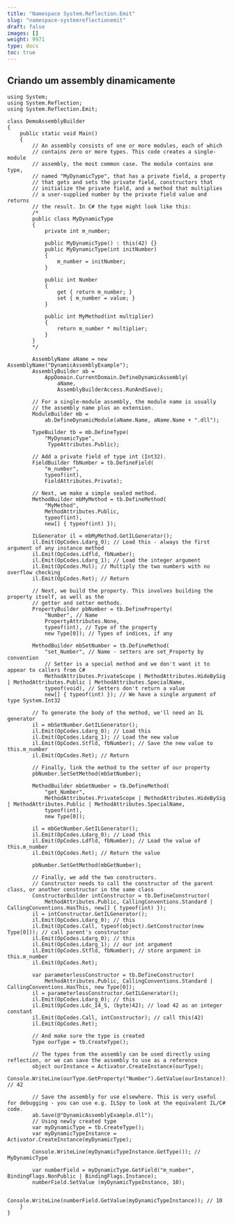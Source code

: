 ```yaml
---
title: "Namespace System.Reflection.Emit"
slug: "namespace-systemreflectionemit"
draft: false
images: []
weight: 9971
type: docs
toc: true
---
```


## Criando um assembly dinamicamente
<!-- idioma: c# -->

    using System;
    using System.Reflection;
    using System.Reflection.Emit;

    class DemoAssemblyBuilder
    {
        public static void Main()
        {
            // An assembly consists of one or more modules, each of which
            // contains zero or more types. This code creates a single-module
            // assembly, the most common case. The module contains one type,
            // named "MyDynamicType", that has a private field, a property 
            // that gets and sets the private field, constructors that 
            // initialize the private field, and a method that multiplies 
            // a user-supplied number by the private field value and returns
            // the result. In C# the type might look like this:
            /*
            public class MyDynamicType
            {
                private int m_number;

                public MyDynamicType() : this(42) {}
                public MyDynamicType(int initNumber)
                {
                    m_number = initNumber;
                }

                public int Number
                {
                    get { return m_number; }
                    set { m_number = value; }
                }

                public int MyMethod(int multiplier)
                {
                    return m_number * multiplier;
                }
            }
            */

            AssemblyName aName = new AssemblyName("DynamicAssemblyExample");
            AssemblyBuilder ab =
                AppDomain.CurrentDomain.DefineDynamicAssembly(
                    aName,
                    AssemblyBuilderAccess.RunAndSave);

            // For a single-module assembly, the module name is usually
            // the assembly name plus an extension.
            ModuleBuilder mb =
                ab.DefineDynamicModule(aName.Name, aName.Name + ".dll");

            TypeBuilder tb = mb.DefineType(
                "MyDynamicType",
                 TypeAttributes.Public);

            // Add a private field of type int (Int32).
            FieldBuilder fbNumber = tb.DefineField(
                "m_number",
                typeof(int),
                FieldAttributes.Private);

            // Next, we make a simple sealed method.
            MethodBuilder mbMyMethod = tb.DefineMethod(
                "MyMethod",
                MethodAttributes.Public,
                typeof(int),
                new[] { typeof(int) });

            ILGenerator il = mbMyMethod.GetILGenerator();
            il.Emit(OpCodes.Ldarg_0); // Load this - always the first argument of any instance method
            il.Emit(OpCodes.Ldfld, fbNumber);
            il.Emit(OpCodes.Ldarg_1); // Load the integer argument
            il.Emit(OpCodes.Mul); // Multiply the two numbers with no overflow checking
            il.Emit(OpCodes.Ret); // Return

            // Next, we build the property. This involves building the property itself, as well as the
            // getter and setter methods.
            PropertyBuilder pbNumber = tb.DefineProperty(
                "Number", // Name
                PropertyAttributes.None, 
                typeof(int), // Type of the property
                new Type[0]); // Types of indices, if any

            MethodBuilder mbSetNumber = tb.DefineMethod(
                "set_Number", // Name - setters are set_Property by convention
                // Setter is a special method and we don't want it to appear to callers from C#
                MethodAttributes.PrivateScope | MethodAttributes.HideBySig | MethodAttributes.Public | MethodAttributes.SpecialName,
                typeof(void), // Setters don't return a value
                new[] { typeof(int) }); // We have a single argument of type System.Int32

            // To generate the body of the method, we'll need an IL generator
            il = mbSetNumber.GetILGenerator();
            il.Emit(OpCodes.Ldarg_0); // Load this
            il.Emit(OpCodes.Ldarg_1); // Load the new value
            il.Emit(OpCodes.Stfld, fbNumber); // Save the new value to this.m_number
            il.Emit(OpCodes.Ret); // Return

            // Finally, link the method to the setter of our property
            pbNumber.SetSetMethod(mbSetNumber);

            MethodBuilder mbGetNumber = tb.DefineMethod(
                "get_Number",
                MethodAttributes.PrivateScope | MethodAttributes.HideBySig | MethodAttributes.Public | MethodAttributes.SpecialName,
                typeof(int),
                new Type[0]);

            il = mbGetNumber.GetILGenerator();
            il.Emit(OpCodes.Ldarg_0); // Load this
            il.Emit(OpCodes.Ldfld, fbNumber); // Load the value of this.m_number
            il.Emit(OpCodes.Ret); // Return the value

            pbNumber.SetGetMethod(mbGetNumber);
            
            // Finally, we add the two constructors.
            // Constructor needs to call the constructor of the parent class, or another constructor in the same class
            ConstructorBuilder intConstructor = tb.DefineConstructor(
                MethodAttributes.Public, CallingConventions.Standard | CallingConventions.HasThis, new[] { typeof(int) });
            il = intConstructor.GetILGenerator();
            il.Emit(OpCodes.Ldarg_0); // this
            il.Emit(OpCodes.Call, typeof(object).GetConstructor(new Type[0])); // call parent's constructor
            il.Emit(OpCodes.Ldarg_0); // this
            il.Emit(OpCodes.Ldarg_1); // our int argument
            il.Emit(OpCodes.Stfld, fbNumber); // store argument in this.m_number
            il.Emit(OpCodes.Ret);

            var parameterlessConstructor = tb.DefineConstructor(
                MethodAttributes.Public, CallingConventions.Standard | CallingConventions.HasThis, new Type[0]);
            il = parameterlessConstructor.GetILGenerator();
            il.Emit(OpCodes.Ldarg_0); // this
            il.Emit(OpCodes.Ldc_I4_S, (byte)42); // load 42 as an integer constant
            il.Emit(OpCodes.Call, intConstructor); // call this(42)
            il.Emit(OpCodes.Ret);

            // And make sure the type is created
            Type ourType = tb.CreateType();

            // The types from the assembly can be used directly using reflection, or we can save the assembly to use as a reference
            object ourInstance = Activator.CreateInstance(ourType);
            Console.WriteLine(ourType.GetProperty("Number").GetValue(ourInstance)); // 42
            
            // Save the assembly for use elsewhere. This is very useful for debugging - you can use e.g. ILSpy to look at the equivalent IL/C# code.
            ab.Save(@"DynamicAssemblyExample.dll");
            // Using newly created type
            var myDynamicType = tb.CreateType();
            var myDynamicTypeInstance = Activator.CreateInstance(myDynamicType);

            Console.WriteLine(myDynamicTypeInstance.GetType()); // MyDynamicType

            var numberField = myDynamicType.GetField("m_number", BindingFlags.NonPublic | BindingFlags.Instance);
            numberField.SetValue (myDynamicTypeInstance, 10);

            Console.WriteLine(numberField.GetValue(myDynamicTypeInstance)); // 10
        }
    }

